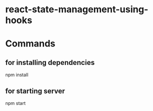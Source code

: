 # react-state-management-using-hooks

# Commands

## for installing dependencies
npm install

## for starting server
npm start

